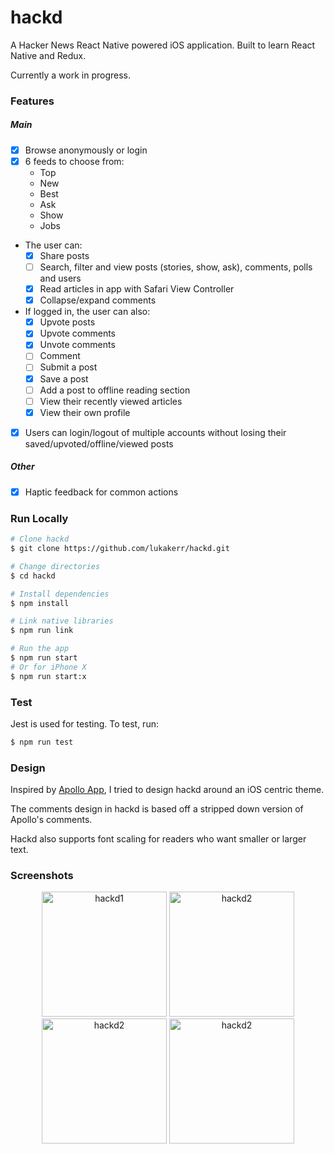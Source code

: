 # hackd

A Hacker News React Native powered iOS application. Built to learn React Native and Redux.

Currently a work in progress.

### Features

##### Main
- [x] Browse anonymously or login
- [x] 6 feeds to choose from:
	- Top
	- New
	- Best
	- Ask
	- Show
	- Jobs
- The user can:
	- [x] Share posts
	- [ ] Search, filter and view posts (stories, show, ask), comments, polls and users
	- [x] Read articles in app with Safari View Controller
	- [x] Collapse/expand comments
- If logged in, the user can also:
	- [x] Upvote posts
	- [x] Upvote comments
	- [x] Unvote comments
	- [ ] Comment
	- [ ] Submit a post
	- [x] Save a post
	- [ ] Add a post to offline reading section
	- [ ] View their recently viewed articles
	- [x] View their own profile
- [x] Users can login/logout of multiple accounts without losing their saved/upvoted/offline/viewed posts

##### Other
- [x] Haptic feedback for common actions

### Run Locally

```bash
# Clone hackd
$ git clone https://github.com/lukakerr/hackd.git

# Change directories
$ cd hackd

# Install dependencies
$ npm install

# Link native libraries
$ npm run link

# Run the app
$ npm run start
# Or for iPhone X
$ npm run start:x
```

### Test

Jest is used for testing. To test, run:

```bash
$ npm run test
```

### Design

Inspired by [Apollo App](https://apolloapp.io), I tried to design hackd around an iOS centric theme.

The comments design in hackd is based off a stripped down version of Apollo's comments.

Hackd also supports font scaling for readers who want smaller or larger text.

### Screenshots

<p align="center">
  <img src="https://i.imgur.com/Ba94j2C.png" width="200" alt="hackd1">
  <img src="https://i.imgur.com/DCXKlBk.png" width="200" alt="hackd2">
  <img src="https://i.imgur.com/Jf8JJnW.png" width="200" alt="hackd2">
  <img src="https://i.imgur.com/VyQwz1g.png" width="200" alt="hackd2">
</p>
